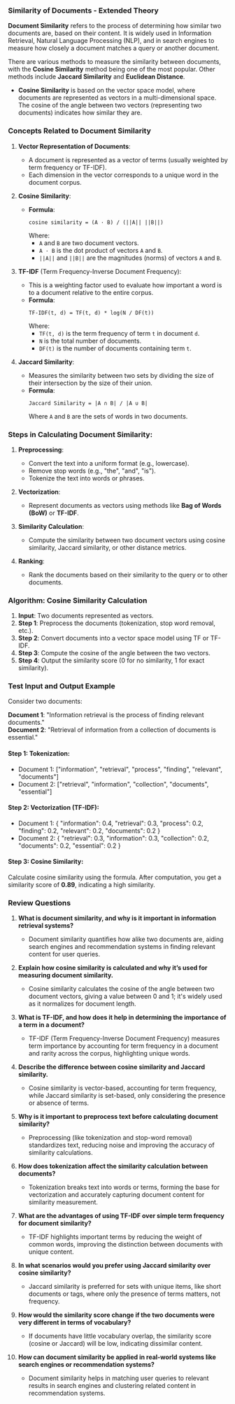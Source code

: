 ### **Similarity of Documents - Extended Theory**

**Document Similarity** refers to the process of determining how similar two documents are, based on their content. It is widely used in Information Retrieval, Natural Language Processing (NLP), and in search engines to measure how closely a document matches a query or another document.

There are various methods to measure the similarity between documents, with the **Cosine Similarity** method being one of the most popular. Other methods include **Jaccard Similarity** and **Euclidean Distance**.

- **Cosine Similarity** is based on the vector space model, where documents are represented as vectors in a multi-dimensional space. The cosine of the angle between two vectors (representing two documents) indicates how similar they are.

### **Concepts Related to Document Similarity**

1. **Vector Representation of Documents**:
   - A document is represented as a vector of terms (usually weighted by term frequency or TF-IDF).
   - Each dimension in the vector corresponds to a unique word in the document corpus.

2. **Cosine Similarity**:
   - **Formula**: 
     ```
     cosine similarity = (A · B) / (||A|| ||B||)
     ```
     Where:
     - `A` and `B` are two document vectors.
     - `A · B` is the dot product of vectors `A` and `B`.
     - `||A||` and `||B||` are the magnitudes (norms) of vectors `A` and `B`.

3. **TF-IDF** (Term Frequency-Inverse Document Frequency):
   - This is a weighting factor used to evaluate how important a word is to a document relative to the entire corpus.
   - **Formula**:
     ```
     TF-IDF(t, d) = TF(t, d) * log(N / DF(t))
     ```
     Where:
     - `TF(t, d)` is the term frequency of term `t` in document `d`.
     - `N` is the total number of documents.
     - `DF(t)` is the number of documents containing term `t`.

4. **Jaccard Similarity**:
   - Measures the similarity between two sets by dividing the size of their intersection by the size of their union.
   - **Formula**:
     ```
     Jaccard Similarity = |A ∩ B| / |A ∪ B|
     ```
     Where `A` and `B` are the sets of words in two documents.

### **Steps in Calculating Document Similarity**:

1. **Preprocessing**:
   - Convert the text into a uniform format (e.g., lowercase).
   - Remove stop words (e.g., "the", "and", "is").
   - Tokenize the text into words or phrases.

2. **Vectorization**:
   - Represent documents as vectors using methods like **Bag of Words (BoW)** or **TF-IDF**.

3. **Similarity Calculation**:
   - Compute the similarity between two document vectors using cosine similarity, Jaccard similarity, or other distance metrics.

4. **Ranking**:
   - Rank the documents based on their similarity to the query or to other documents.

### **Algorithm: Cosine Similarity Calculation**

1. **Input**: Two documents represented as vectors.
2. **Step 1**: Preprocess the documents (tokenization, stop word removal, etc.).
3. **Step 2**: Convert documents into a vector space model using TF or TF-IDF.
4. **Step 3**: Compute the cosine of the angle between the two vectors.
5. **Step 4**: Output the similarity score (0 for no similarity, 1 for exact similarity).

### **Test Input and Output Example**

Consider two documents:

**Document 1**: "Information retrieval is the process of finding relevant documents."  
**Document 2**: "Retrieval of information from a collection of documents is essential."

#### **Step 1: Tokenization**:
- Document 1: ["information", "retrieval", "process", "finding", "relevant", "documents"]
- Document 2: ["retrieval", "information", "collection", "documents", "essential"]

#### **Step 2: Vectorization (TF-IDF)**:
- Document 1: { "information": 0.4, "retrieval": 0.3, "process": 0.2, "finding": 0.2, "relevant": 0.2, "documents": 0.2 }
- Document 2: { "retrieval": 0.3, "information": 0.3, "collection": 0.2, "documents": 0.2, "essential": 0.2 }

#### **Step 3: Cosine Similarity**:
   Calculate cosine similarity using the formula. After computation, you get a similarity score of **0.89**, indicating a high similarity.

### **Review Questions**

1. **What is document similarity, and why is it important in information retrieval systems?**
   - Document similarity quantifies how alike two documents are, aiding search engines and recommendation systems in finding relevant content for user queries.

2. **Explain how cosine similarity is calculated and why it’s used for measuring document similarity.**
   - Cosine similarity calculates the cosine of the angle between two document vectors, giving a value between 0 and 1; it's widely used as it normalizes for document length.

3. **What is TF-IDF, and how does it help in determining the importance of a term in a document?**
   - TF-IDF (Term Frequency-Inverse Document Frequency) measures term importance by accounting for term frequency in a document and rarity across the corpus, highlighting unique words.

4. **Describe the difference between cosine similarity and Jaccard similarity.**
   - Cosine similarity is vector-based, accounting for term frequency, while Jaccard similarity is set-based, only considering the presence or absence of terms.

5. **Why is it important to preprocess text before calculating document similarity?**
   - Preprocessing (like tokenization and stop-word removal) standardizes text, reducing noise and improving the accuracy of similarity calculations.

6. **How does tokenization affect the similarity calculation between documents?**
   - Tokenization breaks text into words or terms, forming the base for vectorization and accurately capturing document content for similarity measurement.

7. **What are the advantages of using TF-IDF over simple term frequency for document similarity?**
   - TF-IDF highlights important terms by reducing the weight of common words, improving the distinction between documents with unique content.

8. **In what scenarios would you prefer using Jaccard similarity over cosine similarity?**
   - Jaccard similarity is preferred for sets with unique items, like short documents or tags, where only the presence of terms matters, not frequency.

9. **How would the similarity score change if the two documents were very different in terms of vocabulary?**
   - If documents have little vocabulary overlap, the similarity score (cosine or Jaccard) will be low, indicating dissimilar content.

10. **How can document similarity be applied in real-world systems like search engines or recommendation systems?**
    - Document similarity helps in matching user queries to relevant results in search engines and clustering related content in recommendation systems.

